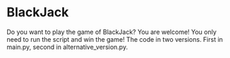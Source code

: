 # BlackJack

Do you want to play the game of BlackJack? You are welcome! You only need to run the script and win the game!
The code in two versions. First in main.py, second in alternative_version.py.
